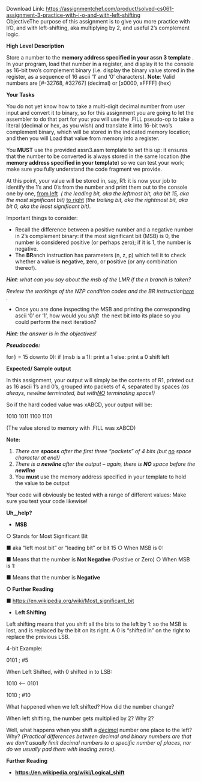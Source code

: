 Download Link: https://assignmentchef.com/product/solved-cs061-assignment-3-practice-with-i-o-and-with-left-shifting
<br>
ObjectiveThe purpose of this assignment is to give you more practice with I/O, and with left-shifting, aka multiplying by 2, and useful 2’s complement logic.

<strong>High Level Description </strong>

Store a number to the <strong>memory address specified in your assn 3 template</strong>​      . In your program, load​      that number in a register, and display it to the console as 16-bit two’s complement binary (i.e. display the binary value stored in the register, as a sequence of 16 ascii ‘1’ and ‘0’ characters). <strong>Note</strong>​: Valid numbers are [#-32768, #32767] (decimal) or [x0000, xFFFF] (hex)

<strong>Your Tasks </strong>

You do not yet know how to take a multi-digit decimal number from user input and convert it to binary, so for this assignment you are going to let the assembler to do that part for you:  you will use the .FILL pseudo-op to take a literal (decimal or hex, as you wish) and translate it into 16-bit two’s complement binary, which will be stored in the indicated memory location; and then you will Load that value from memory into a register.

You ​<strong>MUST</strong>​ use the provided assn3.asm template to set this up: it ensures that the number to be converted is always stored in the same location (the ​<strong>memory address specified in your template</strong>​) so we can test your work; make sure you fully understand the code fragment we provide.

At this point, your value will be stored in, say, R1: it is now your job to identify the 1’s and 0’s from the number and print them out to the console one by one, ​<u>from left</u> ​ <em>(</em>​ <em>the leading bit, aka the leftmost bit, aka bit 15, aka the most significant bit)</em>​ <u>​to right</u>​ ​<em>(the trailing bit, aka the rightmost bit, aka bit 0, aka the least significant bit)</em>​.

Important things to consider:

<ul>

 <li>Recall the difference between a positive number and a negative number in 2’s complement binary: if the most significant bit (MSB) is 0, the number is considered positive (or perhaps zero); if it is 1, the number is negative.</li>

 <li>The ​<strong>BR</strong>​anch instruction has parameters (n, z, p) which tell it to check whether a value is <strong>n</strong>​egative, ​<strong>z</strong>​ero, or ​<strong>p</strong>​ositive (or any combination thereof).</li>

</ul>

<strong><em>Hint</em></strong>​<em>: what can you say about the msb of the LMR if the n branch is taken?</em>

<em>Review the workings of the NZP condition codes and the BR instruction </em><a href="https://docs.google.com/document/d/1o9fxCjbIa9NWhcCpx7ZTmBN4CxomF7yMiY1_M0SfrcU/edit#bookmark=id.xve3xutg9b3g">​</a><a href="https://docs.google.com/document/d/1o9fxCjbIa9NWhcCpx7ZTmBN4CxomF7yMiY1_M0SfrcU/edit#bookmark=id.xve3xutg9b3g"><em>here</em></a><a href="https://docs.google.com/document/d/1o9fxCjbIa9NWhcCpx7ZTmBN4CxomF7yMiY1_M0SfrcU/edit#bookmark=id.xve3xutg9b3g">​</a><em> . </em>

<ul>

 <li>Once you are done inspecting the MSB and printing the corresponding ascii ‘0’ or ‘1’, how would you <em>shift</em>​ ​ the next bit into its place so you could perform the next iteration?</li>

</ul>

<strong><em>Hint</em></strong>​<em>: the answer is in the objectives!</em>

<strong><em>Pseudocode:</em></strong>

for(i = 15 downto 0):           if (msb is a 1):                print a 1           else:                print a 0           shift left

<strong>Expected/ Sample output </strong>

In this assignment, your output will simply be the contents of R1, printed out as 16 ascii 1’s and 0’s, grouped into packets of 4, separated by spaces ​<em>(as always, newline terminated, but with </em><u>​<em>NO</em></u><em> terminating space!) </em>

<em> </em>

So if the hard coded value was xABCD, your output will be:

1010 1011 1100 1101

(The value stored to memory with .FILL was xABCD)




<strong>Note: </strong>

<ol>

 <li><em>There are </em>​<strong><em>spaces</em></strong>​<em> after the first three “packets” of 4 bits (but </em>​<em><u>no</u></em>​<em> space character at end!) </em></li>

 <li><em>There is a </em>​<strong><em>newline </em></strong>​<em>after the output – again, there is </em>​<strong><em>NO</em></strong>​<em> space before the </em>​<strong><em>newline </em></strong></li>

 <li>You ​<strong>must </strong>​use the memory address specified in your template to hold the value to be output</li>

</ol>




Your code will obviously be tested with a range of different values:  Make sure you test your code likewise!<strong>        </strong>

<strong>Uh</strong><u>…</u><strong>help? </strong>

<ul>

 <li><strong>MSB</strong></li>

</ul>

○ Stands for Most Significant Bit

■ aka “left most bit” or “leading bit” or bit 15 ○ When MSB is 0:

■ Means that the number is <strong>Not Negative</strong>​         (Positive or Zero)​      ○ When MSB is 1:

■ Means that the number is <strong>Negative</strong>​

<strong>○ Further Reading </strong>

■ <a href="https://en.wikipedia.org/wiki/Most_significant_bit">https://en.wikipedia.org/wiki/Most_significant_bit</a>




<ul>

 <li><strong>Left Shifting </strong></li>

</ul>

Left shifting means that you shift all the bits to the left by 1: so the MSB is lost, and is replaced by the bit on its right. A 0 is “shifted in” on the right to replace the previous LSB.




4-bit Example:

0101 ; #5

When Left Shifted, with 0 shifted in to LSB:

1010 &lt;—- 0101

1010 ; #10

What happened when we left shifted? How did the number change?

When left shifting, the number gets multiplied by 2? Why 2?

Well, what happens when you shift a <em><u>decimal</u></em>​          <u>​</u> number one place to the left? Why? <em>(Practical differences between decimal and binary numbers are that we don’t usually limit decimal numbers to a specific number of places, nor do we usually pad them with leading zeros). </em>




<strong>Further Reading </strong>

<ul>

 <li><a href="https://en.wikipedia.org/wiki/Logical_shift"><strong>https://en.wikipedia.org/wiki/Logical_shift</strong></a></li>

</ul>


